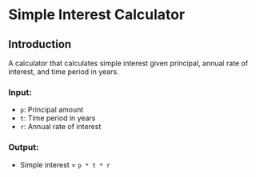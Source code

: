 # Simple Interest Calculator

## Introduction
A calculator that calculates simple interest given principal, annual rate of interest, and time period in years.

### Input:
- `p`: Principal amount
- `t`: Time period in years
- `r`: Annual rate of interest

### Output:
- Simple interest = `p * t * r`
